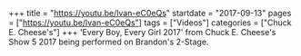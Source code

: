 +++
title = "https://youtu.be/lvan-eC0eQs"
startdate = "2017-09-13"
pages = ["https://youtu.be/lvan-eC0eQs"]
tags = ["Videos"]
categories = ["Chuck E. Cheese's"]
+++
'Every Boy, Every Girl 2017' from Chuck E. Cheese's Show 5 2017 being performed on Brandon's 2-Stage.
